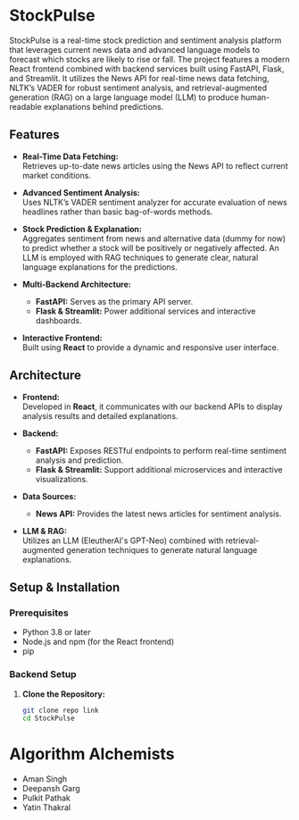 # StockPulse

StockPulse is a real-time stock prediction and sentiment analysis platform that leverages current news data and advanced language models to forecast which stocks are likely to rise or fall. The project features a modern React frontend combined with backend services built using FastAPI, Flask, and Streamlit. It utilizes the News API for real-time news data fetching, NLTK’s VADER for robust sentiment analysis, and retrieval-augmented generation (RAG) on a large language model (LLM) to produce human-readable explanations behind predictions.

## Features

- **Real-Time Data Fetching:**  
  Retrieves up-to-date news articles using the News API to reflect current market conditions.

- **Advanced Sentiment Analysis:**  
  Uses NLTK’s VADER sentiment analyzer for accurate evaluation of news headlines rather than basic bag-of-words methods.

- **Stock Prediction & Explanation:**  
  Aggregates sentiment from news and alternative data (dummy for now) to predict whether a stock will be positively or negatively affected. An LLM is employed with RAG techniques to generate clear, natural language explanations for the predictions.

- **Multi-Backend Architecture:**  
  - **FastAPI:** Serves as the primary API server.
  - **Flask & Streamlit:** Power additional services and interactive dashboards.
  
- **Interactive Frontend:**  
  Built using **React** to provide a dynamic and responsive user interface.

## Architecture

- **Frontend:**  
  Developed in **React**, it communicates with our backend APIs to display analysis results and detailed explanations.

- **Backend:**  
  - **FastAPI:** Exposes RESTful endpoints to perform real-time sentiment analysis and prediction.
  - **Flask & Streamlit:** Support additional microservices and interactive visualizations.
  
- **Data Sources:**  
  - **News API:** Provides the latest news articles for sentiment analysis.
  
- **LLM & RAG:**  
  Utilizes an LLM (EleutherAI's GPT-Neo) combined with retrieval-augmented generation techniques to generate natural language explanations.

## Setup & Installation

### Prerequisites

- Python 3.8 or later
- Node.js and npm (for the React frontend)
- pip

### Backend Setup

1. **Clone the Repository:**

   ```bash
   git clone repo link
   cd StockPulse

  # Algorithm Alchemists
  - Aman Singh
  - Deepansh Garg
  - Pulkit Pathak
  - Yatin Thakral

